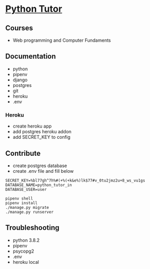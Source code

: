 # [Python Tutor](pythontutor.in)

## Courses

- Web programming and Computer Fundaments

## Documentation

- python
- pipenv
- django
- postgres
- git
- heroku
- .env

### Heroku

- create heroku app
- add postgres heroku addon
- add SECRET_KEY to config

## Contribute

- create postgres database
- create .env file and fill below

```
SECRET_KEY=%bl77gh^7h%#(+%(+k&e%)lk$77#v_0tu2jmz2u+8_ws_vu1gs
DATABASE_NAME=python_tutor_in
DATABASE_USER=user
```

```
pipenv shell
pipenv install
./manage.py migrate
./manage.py runserver
```

## Troubleshooting

- python 3.8.2
- pipenv
- psycopg2
- .env
- heroku local
